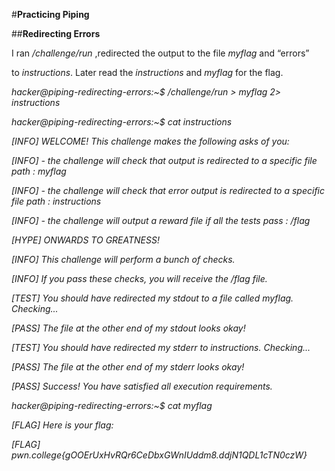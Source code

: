 #**Practicing Piping**

##**Redirecting Errors**

I ran _/challenge/run_ ,redirected the output to the file _myflag_ and “errors”

to _instructions_. Later read the _instructions_ and _myflag_ for the flag.

_hacker@piping-redirecting-errors:~$ /challenge/run > myflag 2> instructions_

_hacker@piping-redirecting-errors:~$ cat instructions_

_\[INFO\] WELCOME! This challenge makes the following asks of you:_

_\[INFO\] - the challenge will check that output is redirected to a specific file path : myflag_

_\[INFO\] - the challenge will check that error output is redirected to a specific file path : instructions_

_\[INFO\] - the challenge will output a reward file if all the tests pass : /flag_

_\[HYPE\] ONWARDS TO GREATNESS!_

_\[INFO\] This challenge will perform a bunch of checks._

_\[INFO\] If you pass these checks, you will receive the /flag file._

_\[TEST\] You should have redirected my stdout to a file called myflag. Checking..._

_\[PASS\] The file at the other end of my stdout looks okay!_

_\[TEST\] You should have redirected my stderr to instructions. Checking..._

_\[PASS\] The file at the other end of my stderr looks okay!_

_\[PASS\] Success! You have satisfied all execution requirements._

_hacker@piping-redirecting-errors:~$ cat myflag_

_\[FLAG\] Here is your flag:_

_\[FLAG\] pwn.college{gOOErUxHvRQr6CeDbxGWnIUddm8.ddjN1QDL1cTN0czW}_
